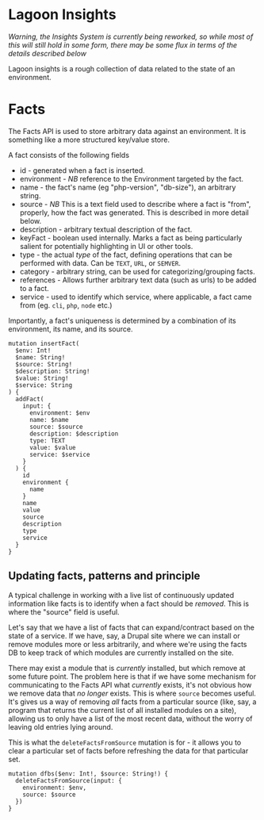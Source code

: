 # Lagoon Insights

*Warning, the Insights System is currently being reworked, so while most of this will still hold in some form, there may be some flux in terms of the details described below*

Lagoon insights is a rough collection of data related to the state of an environment.


# Facts

The Facts API is used to store arbitrary data against an environment. It is something like a more structured key/value store.

A fact consists of the following fields

* id - generated when a fact is inserted.
* environment - *NB* reference to the Environment targeted by the fact.
* name - the fact's name (eg "php-version", "db-size"), an arbitrary string.
* source - *NB* This is a text field used to describe where a fact is "from", properly, how the fact was generated. This is described in more detail below.
* description - arbitrary textual description of the fact.
* keyFact - boolean used internally. Marks a fact as being particularly salient for potentially highlighting in UI or other tools.
* type - the actual _type_ of the fact, defining operations that can be performed with data. Can be `TEXT`, `URL`, or `SEMVER`.
* category - arbitrary string, can be used for categorizing/grouping facts.
* references - Allows further arbitrary text data (such as urls) to be added to a fact.
* service - used to identify which service, where applicable, a fact came from (eg. `cli`, `php`, `node` etc.)

Importantly, a fact's uniqueness is determined by a combination of its environment, its name, and its source.

```
mutation insertFact(
  $env: Int!
  $name: String!
  $source: String!
  $description: String!
  $value: String!
  $service: String
) {
  addFact(
    input: {
      environment: $env
      name: $name
      source: $source
      description: $description
      type: TEXT
      value: $value
      service: $service
    }
  ) {
    id
    environment {
      name
    }
    name
    value
    source
    description
    type
    service
  }
}
```

## Updating facts, patterns and principle

 A typical challenge in working with a live list of continuously updated information like facts is to identify when a fact should be _removed_.
This is where the "source" field is useful.

Let's say that we have a list of facts that can expand/contract based on the state of a service. If we have, say, a Drupal site where we can install or remove modules more or less arbitrarily, and where we're using the facts DB to keep track of which modules are currently installed on the site.

There may exist a module that is _currently_ installed, but which remove at some future point. The problem here is that if we have some mechanism for communicating to the Facts API what _currently_ exists, it's not obvious how we remove data that _no longer_ exists.
This is where `source` becomes useful. It's gives us a way of removing _all_ facts from a particular source (like, say, a program that returns the current list of all installed modules on a site), allowing us to only have a list of the most recent data, without the worry of leaving old entries lying around.

This is what the `deleteFactsFromSource` mutation is for - it allows you to clear a particular set of facts before refreshing the data for that particular set.

```
mutation dfbs($env: Int!, $source: String!) {
  deleteFactsFromSource(input: {
    environment: $env,
    source: $source
  })
}
```



